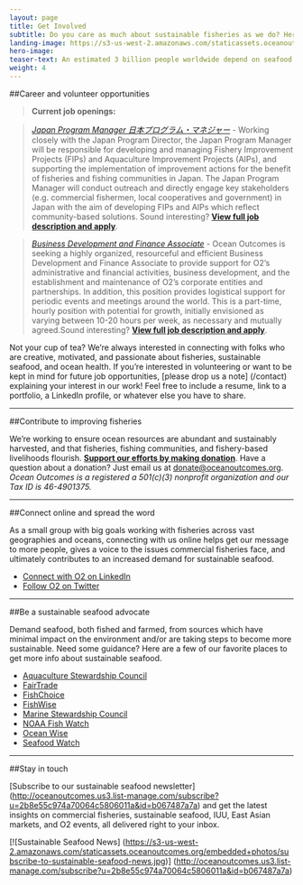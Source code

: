 ```yaml
---
layout: page 
title: Get Involved
subtitle: Do you care as much about sustainable fisheries as we do? Here are a few ways to contribute.
landing-image: https://s3-us-west-2.amazonaws.com/staticassets.oceanoutcomes.org/rollover+images/join-our-team-rollover.jpg
hero-image:
teaser-text: An estimated 3 billion people worldwide depend on seafood as their primary source of protein. Seafood plays a vital role in food security, ocean health, and local economies. Here’s what you can do to get involved and support more sustainable fisheries.
weight: 4
---
```


##Career and volunteer opportunities

> **Current job openings:**  

> <a href="https://ocean-outcomes.workable.com/jobs/681426" target="_blank">*Japan Program Manager 日本プログラム・マネジャー*</a> - Working closely with the Japan Program Director, the Japan Program Manager will be responsible for developing and managing Fishery Improvement Projects (FIPs) and Aquaculture Improvement Projects (AIPs), and supporting the implementation of improvement actions for the benefit of fisheries and fishing communities in Japan. The Japan Program Manager will conduct outreach and directly engage key stakeholders (e.g. commercial fishermen, local cooperatives and government) in Japan with the aim of developing FIPs and AIPs which reflect community-based solutions. Sound interesting? <a href="https://ocean-outcomes.workable.com/jobs/681426" target="_blank">**View full job description and apply**</a>.

> <a href="https://ocean-outcomes.workable.com/jobs/637736" target="_blank">*Business Development and Finance Associate*</a> - Ocean Outcomes is seeking a highly organized, resourceful and efficient Business Development and Finance Associate to provide support for O2’s administrative and financial activities, business development, and the establishment and maintenance of O2’s corporate entities and partnerships. In addition, this position provides logistical support for periodic events and meetings around the world. This is a part-time, hourly position with potential for growth, initially envisioned as varying between 10-20 hours per week, as necessary and mutually agreed.Sound interesting? <a href="https://ocean-outcomes.workable.com/jobs/693528" target="_blank">**View full job description and apply**</a>.

Not your cup of tea? We’re always interested in connecting with folks who are creative, motivated, and passionate about fisheries, sustainable seafood, and ocean health. If you’re interested in volunteering or want to be kept in mind for future job opportunities, [please drop us a note] (/contact) explaining your interest in our work! Feel free to include a resume, link to a portfolio, a LinkedIn profile, or whatever else you have to share.

-----
##Contribute to improving fisheries

We’re working to ensure ocean resources are abundant and sustainably harvested, and that fisheries, fishing communities, and fishery-based livelihoods flourish. <a href="https://www.paypal.com/cgi-bin/webscr?cmd=_s-xclick&hosted_button_id=M6GDSMR3CKSWJ" target="_blank">**Support our efforts by making donation**</a>. Have a question about a donation? Just email us at <a href="donate@oceanoutcomes.org">donate@oceanoutcomes.org</a>. *Ocean Outcomes is a registered a 501(c)(3) nonprofit organization and our Tax ID is 46-4901375.*

-----
##Connect online and spread the word 

As a small group with big goals working with fisheries across vast geographies and oceans, connecting with us online helps get our message to more people, gives a voice to the issues commercial fisheries face, and ultimately contributes to an increased demand for sustainable seafood.

 * <a href="https://www.linkedin.com/company/oceanoutcomes/" target="_blank">Connect with O2 on LinkedIn</a>
 * <a href="http://www.twitter.com/oceanoutcomes" target="_blank">Follow O2 on Twitter</a>

-----
##Be a sustainable seafood advocate

Demand seafood, both fished and farmed, from sources which have minimal impact on the environment and/or are taking steps to become more sustainable. Need some guidance? Here are a few of our favorite places to get more info about sustainable seafood.
  
 * <a href="http://www.asc-aqua.org/" target="_blank">Aquaculture Stewardship Council</a>
 * <a href="http://fairtradeusa.org/certification/producers/seafood" target="_blank">FairTrade</a>
 * <a href="http://www.fishchoice.com/" target="_blank">FishChoice</a>
 * <a href="https://www.fishwise.org" target="_blank">FishWise</a>
 * <a href="https://www.msc.org/" target="_blank">Marine Stewardship Council</a>
 * <a href="http://www.fishwatch.gov/" target="_blank">NOAA Fish Watch</a>
 * <a href="http://www.oceanwise.ca/seafood" target="_blank">Ocean Wise</a>
 * <a href="http://www.seafoodwatch.org/" target="_blank">Seafood Watch</a>

-----
##Stay in touch

[Subscribe to our sustainable seafood newsletter] (http://oceanoutcomes.us3.list-manage.com/subscribe?u=2b8e55c974a70064c5806011a&id=b067487a7a) and get the latest insights on commercial fisheries, sustainable seafood, IUU, East Asian markets, and O2 events, all delivered right to your inbox. 

[![Sustainable Seafood News]
(https://s3-us-west-2.amazonaws.com/staticassets.oceanoutcomes.org/embedded+photos/subscribe-to-sustainable-seafood-news.jpg)] (http://oceanoutcomes.us3.list-manage.com/subscribe?u=2b8e55c974a70064c5806011a&id=b067487a7a)
